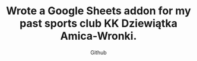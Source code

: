 ---
emoji: "📝"
thumbnail: "bowling.png"
title: "Wrote a Google Sheets addon for my past sports club KK Dziewiątka Amica-Wronki."
summary: "A hobby open-source project with its code available on my Github. Feel free to use or modify it!"
subtitle: "Github"
github: "https://github.com/asdfMaciej/protokoly-kreglarskie"
url: "/en/projects/bowling-protocols"
weight: 7
---